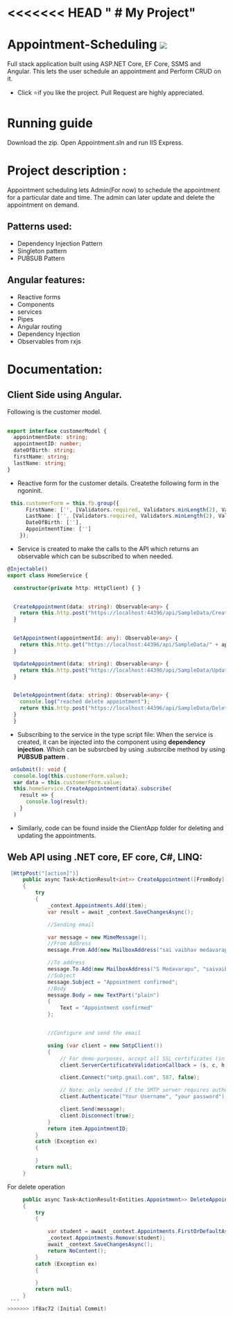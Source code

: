 <<<<<<< HEAD
" # My Project" 
=======
# Appointment-Scheduling [![](https://img.shields.io/github/license/mashape/apistatus.svg)](https://github.com/saiMedavarapu/WeatherForecast/blob/master/LICENSE)
Full stack application built using ASP.NET Core, EF Core, SSMS and Angular. This lets the user schedule an appointment and Perform CRUD on it.
* Click :star:if you like the project. Pull Request are highly appreciated.
# Running guide
Download the zip. Open Appointment.sln and run IIS Express.
# Project description :
Appointment scheduling lets Admin(For now) to schedule the appointment for a particular date and time. The admin can later update and delete the appointment on demand.
## Patterns used:
* Dependency Injection Pattern
* Singleton pattern
* PUBSUB Pattern
## Angular features:
* Reactive forms
* Components
* services
* Pipes
* Angular routing
* Dependency Injection
* Observables from rxjs
# Documentation:

## Client Side using Angular.
Following is the customer model. 

``` typescript
    
export interface customerModel {
  appointmentDate: string;
  appointmentID: number;
  dateOfBirth: string;
  firstName: string;
  lastName: string;
}
```
* Reactive form for the customer details. Createthe following form in the ngoninit.
``` typescript
 this.customerForm = this.fb.group({
      FirstName: ['', [Validators.required, Validators.minLength(2), Validators.maxLength(50)]],
      LastName: ['', [Validators.required, Validators.minLength(2), Validators.maxLength(50)]],
      DateOfBirth: [''],
      AppointmentTime: ['']
    });
```
* Service is created to make the calls to the API which returns an observable which can be subscribed to when needed.
``` typescript
@Injectable()
export class HomeService {

  constructor(private http: HttpClient) { }


  CreateAppointment(data: string): Observable<any> {
    return this.http.post("https://localhost:44396/api/SampleData/CreateAppointment", data);
  }


  GetAppointment(appointmentId: any): Observable<any> {
    return this.http.get("https://localhost:44396/api/SampleData/" + appointmentId );
  }

  UpdateAppointment(data: string): Observable<any> {
    return this.http.post("https://localhost:44396/api/SampleData/UpdateTodoItem", data);
  }


  DeleteAppointment(data: string): Observable<any> {
    console.log("reached delete appointment");
    return this.http.post("https://localhost:44396/api/SampleData/DeleteAppointment", data);
  }
  }
  ```
  
  * Subscribing to the service in the type script file: When the service is created, it can be injected into the component using **dependency injection**. Which can be subsrcbed by using .subsrcibe method by using **PUBSUB pattern** .
  ``` typescript
   onSubmit(): void {
    console.log(this.customerForm.value);
    var data = this.customerForm.value;
    this.homeService.CreateAppointment(data).subscribe(
      result => {
        console.log(result);
      }
    )
   ```
   * Similarly, code can be found inside the ClientApp folder for deleting and updating the appointments. 
   
   ## Web API using .NET core, EF core, C#, LINQ:
   
   
   ``` C#
    [HttpPost("[action]")]
        public async Task<ActionResult<int>> CreateAppointment([FromBody] Entities.Appointment item)
        {
            try
            {
                _context.Appointments.Add(item);
                var result = await _context.SaveChangesAsync();

                //Sending email

                var message = new MimeMessage();
                //From Address
                message.From.Add(new MailboxAddress("sai vaibhav medavarapu", "vaibhav.medavarapu@gmail.com"));

                //To address
                message.To.Add(new MailboxAddress("S Medavarapu", "saivaibhav90@gmail.com"));
                //Subject
                message.Subject = "Appointment confirmed";
                //Body
                message.Body = new TextPart("plain")
                {
                    Text = "Appointment confirmed"
                };


                //Configure and send the email

                using (var client = new SmtpClient())
                {
                    // For demo-purposes, accept all SSL certificates (in case the server supports STARTTLS)
                    client.ServerCertificateValidationCallback = (s, c, h, e) => true;

                    client.Connect("smtp.gmail.com", 587, false);

                    // Note: only needed if the SMTP server requires authentication
                    client.Authenticate("Your Username", "your password");

                    client.Send(message);
                    client.Disconnect(true);
                }
                return item.AppointmentID;
            }
            catch (Exception ex)
            {

            }
            return null;
        }
   ```
   For delete operation
   ``` C#
        public async Task<ActionResult<Entities.Appointment>> DeleteAppointment([FromBody]Entities.Appointment item)
        {
            try
            {

                var student = await _context.Appointments.FirstOrDefaultAsync(b => b.AppointmentID == item.AppointmentID);
                _context.Appointments.Remove(student);
                await _context.SaveChangesAsync();
                return NoContent();
            }
            catch (Exception ex)
            {

            }
            return null;
        }
    ```
>>>>>>> 1f8ac72 (Initial Commit)
